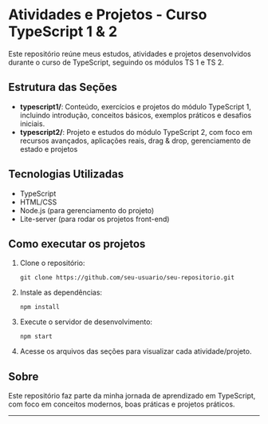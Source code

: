 # Atividades e Projetos - Curso TypeScript 1 & 2

Este repositório reúne meus estudos, atividades e projetos desenvolvidos durante o curso de TypeScript, seguindo os módulos TS 1 e TS 2.

## Estrutura das Seções

- **typescript1/**: Conteúdo, exercícios e projetos do módulo TypeScript 1, incluindo introdução, conceitos básicos, exemplos práticos e desafios iniciais.
- **typescript2/**: Projeto e estudos do módulo TypeScript 2, com foco em recursos avançados, aplicações reais, drag & drop, gerenciamento de estado e projetos

## Tecnologias Utilizadas

- TypeScript
- HTML/CSS
- Node.js (para gerenciamento do projeto)
- Lite-server (para rodar os projetos front-end)

## Como executar os projetos

1. Clone o repositório:
   ```
   git clone https://github.com/seu-usuario/seu-repositorio.git
   ```
2. Instale as dependências:
   ```
   npm install
   ```
3. Execute o servidor de desenvolvimento:
   ```
   npm start
   ```
4. Acesse os arquivos das seções para visualizar cada atividade/projeto.

## Sobre

Este repositório faz parte da minha jornada de aprendizado em TypeScript, com foco em conceitos modernos, boas práticas e projetos práticos.

---

